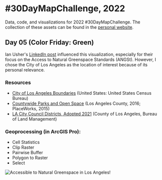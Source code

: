 # #30DayMapChallenge, 2022
Data, code, and visualizations for 2022 #30DayMapChallenge. The collection of these assets can be found in the [personal website](https://renegamino012.github.io/projects/2022-30-day-map-challenge). 


## Day 05 (Color Friday: Green)
Ian Usher's [LinkedIn post](https://www.linkedin.com/posts/ian-usher-16591b3b_30daymapchallenge-naturalengland-gis-activity-6994232031282888704-7bk2?utm_source=share&utm_medium=member_desktop) influenced this visualization, especially for their focus on the Access to Natural Greenspace Standards (ANGSt). However, I chose the City of Los Angeles as the location of interest because of its personal relevance. 

### Resources
* [City of Los Angeles Boundaries](https://www.census.gov/geographies/mapping-files/time-series/geo/tiger-line-file.html) (United States: United States Census Bureau)
* [Countywide Parks and Open Space](https://geohub.lacity.org/datasets/lacounty::countywide-parks-and-open-space-public-hosted/about) (Los Angeles County, 2016; PlaceWorks, 2015)
* [LA City Council Districts, Adopted 2021](https://geohub.lacity.org/datasets/76104f230e384f38871eb3c4782f903d_13/about) (County of Los Angeles, Bureau of Land Management)

### Geoprocessing (in ArcGIS Pro):
* Cell Statistics
* Clip Raster
* Pairwise Buffer
* Polygon to Raster
* Select

![Accessible to Natural Greenspace in Los Angeles!](/assets/images/san-juan-mountains.jpg "Accessible to Natural Greenspace in Los Angeles")
